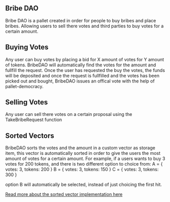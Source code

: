 
## Bribe DAO

Bribe DAO is a pallet created in order for people to buy bribes and place bribes.  Allowing users to sell there votes and third parties to buy votes
for a certain amount.  


## Buying Votes    
Any user can buy votes by placing a bid for X amount of votes for Y amount of tokens.
BribeDAO will automatically find the votes for the amount and fullfill the request. 
Once the user has requested the buy the votes, the funds will be deposited and once the request is fullfilled and the votes has been picked out and bought, BribeDAO issues an offical vote with the help of pallet-democracy. 



## Selling Votes   
Any user can sell there votes on a certain proposal using the TakeBribeRequest function



## Sorted Vectors   
BribeDAO sorts the votes and the amount in a custom vector as storage item, this vector is automatically sorted in order to give the users the most amount of votes for a certain amount. 
For example, if a users wants to buy 3 votes for 200 tokens, and there is two different option to choice from:
A = { votes: 3, tokens: 200 }
B = { votes: 3, tokens: 150 }
C = { votes: 3, tokens: 300 }

option B will automatically be selected, instead of just choicing the first hit.  


[Read more about the sorted vector implementation here](sortedvec.md)

